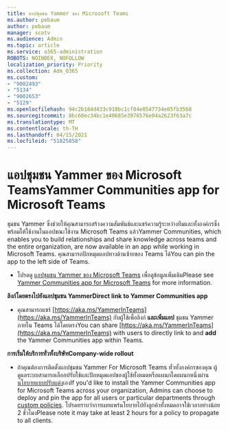 ```yaml
---
title: แอปชุมชน Yammer ของ Microsoft Teams
ms.author: pebaum
author: pebaum
manager: scotv
ms.audience: Admin
ms.topic: article
ms.service: o365-administration
ROBOTS: NOINDEX, NOFOLLOW
localization_priority: Priority
ms.collection: Adm_O365
ms.custom:
- "9002493"
- "5134"
- "9002653"
- "5129"
ms.openlocfilehash: 94c2b184d433c918bc1cf04e0547734e65fb3568
ms.sourcegitcommit: 8bc60ec34bc1e40685e3976576e04a2623f63a7c
ms.translationtype: MT
ms.contentlocale: th-TH
ms.lasthandoff: 04/15/2021
ms.locfileid: "51825858"
---
```

# <a name="yammer-communities-app-for-microsoft-teams"></a><span data-ttu-id="35751-102">แอปชุมชน Yammer ของ Microsoft Teams</span><span class="sxs-lookup"><span data-stu-id="35751-102">Yammer Communities app for Microsoft Teams</span></span>

<span data-ttu-id="35751-103">ชุมชน Yammer ซึ่งช่วยให้คุณสามารถสร้างความสัมพันธ์และแชร์ความรู้ระหว่างทีมและทั้งองค์กรซึ่งพร้อมให้ใช้งานในแอปขณะใช้งาน Microsoft Teams แล้ว</span><span class="sxs-lookup"><span data-stu-id="35751-103">Yammer Communities, which enables you to build relationships and share knowledge across teams and the entire organization, are now available in an app while working in Microsoft Teams.</span></span> <span data-ttu-id="35751-104">คุณสามารถปักหมุดแอปทางด้านซ้ายของ Teams ได้</span><span class="sxs-lookup"><span data-stu-id="35751-104">You can pin the app to the left side of Teams.</span></span> 

- <span data-ttu-id="35751-105">โปรดดู [แอปชุมชน Yammer ของ Microsoft Teams](https://go.microsoft.com/fwlink/?linkid=2127757&clcid=0x409) เพื่อดูข้อมูลเพิ่มเติม</span><span class="sxs-lookup"><span data-stu-id="35751-105">Please see [Yammer Communities app for Microsoft Teams](https://go.microsoft.com/fwlink/?linkid=2127757&clcid=0x409) for more information.</span></span>

<span data-ttu-id="35751-106">**ลิงก์โดยตรงไปยังแอปชุมชน Yammer**</span><span class="sxs-lookup"><span data-stu-id="35751-106">**Direct link to Yammer Communities app**</span></span>

- <span data-ttu-id="35751-107">คุณสามารถแชร์ [https://aka.ms/YammerInTeams](https://aka.ms/YammerInTeams) กับผู้ใช้เพื่อลิงก์ **และเพิ่มแอป** ชุมชน Yammer ภายใน Teams ได้โดยตรง</span><span class="sxs-lookup"><span data-stu-id="35751-107">You can share [https://aka.ms/YammerInTeams](https://aka.ms/YammerInTeams) with users to directly link to and **add** the Yammer Communities app within Teams.</span></span>

<span data-ttu-id="35751-108">**การเริ่มให้บริการทั่วทั้งบริษัท**</span><span class="sxs-lookup"><span data-stu-id="35751-108">**Company-wide rollout**</span></span>

- <span data-ttu-id="35751-109">ถ้าคุณต้องการติดตั้งแอปชุมชน Yammer For Microsoft Teams ทั่วทั้งองค์กรของคุณ ผู้ดูแลระบบสามารถเลือกปรับใช้และปักหมุดแอปของผู้ใช้ทั้งหมดหรือแผนกใดแผนกหนึ่งผ่าน [นโยบายแบบปรับแต่ง](https://docs.microsoft.com/microsoftteams/manage-apps)เอง</span><span class="sxs-lookup"><span data-stu-id="35751-109">If you'd like to install the Yammer Communities app for Microsoft Teams across your organization, Admins can choose to deploy and pin the app for all users or particular departments through [custom policies](https://docs.microsoft.com/microsoftteams/manage-apps).</span></span> <span data-ttu-id="35751-110">โปรดทราบว่าการเผยแพร่นโยบายไปยังลูกค้าทั้งหมดอาจใช้เวลาอย่างน้อย 2 ชั่วโมง</span><span class="sxs-lookup"><span data-stu-id="35751-110">Please note it may take at least 2 hours for a policy to propagate to all clients.</span></span>
